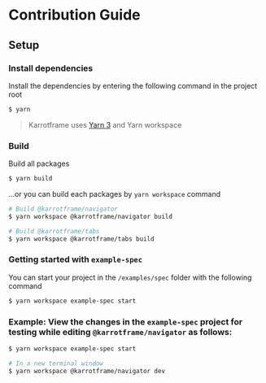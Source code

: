 # Contribution Guide

## Setup

### Install dependencies

Install the dependencies by entering the following command in the project root

```bash
$ yarn
```

> Karrotframe uses [Yarn 3](https://yarnpkg.com) and Yarn workspace

### Build

Build all packages

```bash
$ yarn build
```

...or you can build each packages by `yarn workspace` command

```bash
# Build @karrotframe/navigator
$ yarn workspace @karrotframe/navigator build

# Build @karrotframe/tabs
$ yarn workspace @karrotframe/tabs build
```

### Getting started with `example-spec`

You can start your project in the `/examples/spec` folder with the following command

```bash
$ yarn workspace example-spec start
```

### Example: View the changes in the `example-spec` project for testing while editing `@karrotframe/navigator` as follows:

```bash
$ yarn workspace example-spec start

# In a new terminal window
$ yarn workspace @karrotframe/navigator dev
```
